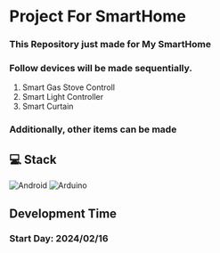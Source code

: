 # Project For SmartHome
### This Repository just made for My SmartHome
### Follow devices will be made sequentially.
1. Smart Gas Stove Controll
2. Smart Light Controller
3. Smart Curtain

### Additionally, other items can be made 

## 💻 Stack
<img alt="Android" src ="https://img.shields.io/badge/Android-34A853?&style=for-the-badge&logo=Android&logoColor=white"/> <img alt="Arduino"  src="https://img.shields.io/badge/Arduino-00878F?style=for-the-badge&logo=Arduino&logoColor=white"/>

## Development Time
### Start Day: 2024/02/16

